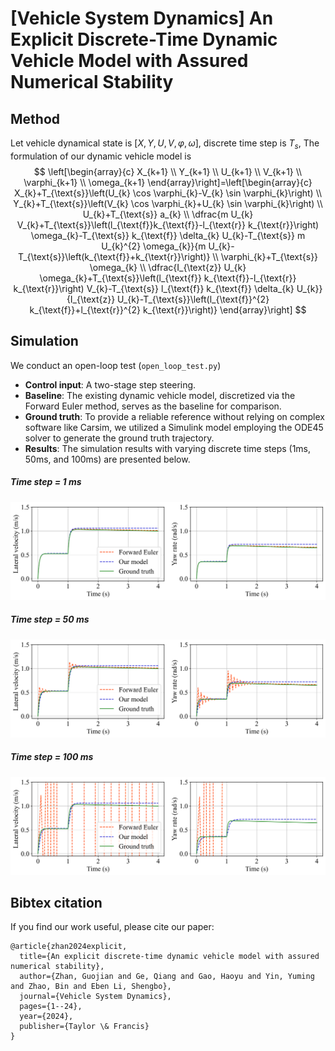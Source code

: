 # [Vehicle System Dynamics] An Explicit Discrete-Time Dynamic Vehicle Model with Assured Numerical Stability

## Method
Let vehicle dynamical state is $[X, Y, U, V, \varphi, \omega]$, discrete time step is $T_s$, The formulation of our dynamic vehicle model is
$$
\left[\begin{array}{c}
X_{k+1} \\
Y_{k+1} \\
U_{k+1} \\
V_{k+1} \\
\varphi_{k+1} \\
\omega_{k+1}
\end{array}\right]=\left[\begin{array}{c}
X_{k}+T_{\text{s}}\left(U_{k} \cos \varphi_{k}-V_{k} \sin \varphi_{k}\right) \\
Y_{k}+T_{\text{s}}\left(V_{k} \cos \varphi_{k}+U_{k} \sin \varphi_{k}\right) \\
U_{k}+T_{\text{s}} a_{k} \\
\dfrac{m U_{k} V_{k}+T_{\text{s}}\left(l_{\text{f}}k_{\text{f}}-l_{\text{r}} k_{\text{r}}\right) \omega_{k}-T_{\text{s}} k_{\text{f}} \delta_{k} U_{k}-T_{\text{s}} m U_{k}^{2} \omega_{k}}{m U_{k}-T_{\text{s}}\left(k_{\text{f}}+k_{\text{r}}\right)} \\
\varphi_{k}+T_{\text{s}} \omega_{k} \\
\dfrac{I_{\text{z}} U_{k} \omega_{k}+T_{\text{s}}\left(l_{\text{f}} k_{\text{f}}-l_{\text{r}} k_{\text{r}}\right) V_{k}-T_{\text{s}} l_{\text{f}} k_{\text{f}} \delta_{k} U_{k}}{I_{\text{z}} U_{k}-T_{\text{s}}\left(l_{\text{f}}^{2} k_{\text{f}}+l_{\text{r}}^{2} k_{\text{r}}\right)}
\end{array}\right]
$$

## Simulation
We conduct an open-loop test (`open_loop_test.py`) 
- **Control input**: A two-stage step steering.
- **Baseline**: The existing dynamic vehicle model, discretized via the Forward Euler method, serves as the baseline for comparison. 
- **Ground truth**: To provide a reliable reference without relying on complex software like Carsim, we utilized a Simulink model employing the ODE45 solver to generate the ground truth trajectory.
- **Results**: The simulation results with varying discrete time steps (1ms, 50ms, and 100ms) are presented below.

##### Time step = 1 ms
![Time step = 1ms](results\ts_1ms.png)
##### Time step = 50 ms
![Time step = 50ms](results\ts_50ms.png)
##### Time step = 100 ms
![Time step = 100ms](results\ts_100ms.png)

## Bibtex citation
If you find our work useful, please cite our paper:
```text
@article{zhan2024explicit,
  title={An explicit discrete-time dynamic vehicle model with assured numerical stability},
  author={Zhan, Guojian and Ge, Qiang and Gao, Haoyu and Yin, Yuming and Zhao, Bin and Eben Li, Shengbo},
  journal={Vehicle System Dynamics},
  pages={1--24},
  year={2024},
  publisher={Taylor \& Francis}
}
```